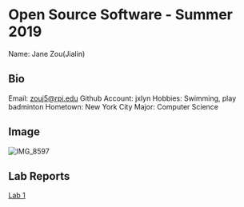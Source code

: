 # Open Source Software - Summer 2019
 Name: Jane Zou(Jialin)
 
## Bio
 Email: zouj5@rpi.edu
 Github Account: jxlyn
 Hobbies: Swimming, play badminton
 Hometown: New York City
 Major: Computer Science
 
## Image
![IMG_8597](https://user-images.githubusercontent.com/75590646/170726820-ce56a6df-2875-429e-8fd2-d849fb498e64.JPG)

## Lab Reports
[Lab 1](labs/lab-01/report.md)
